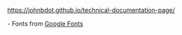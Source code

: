 <p><a href="https://johnbdot.github.io/technical-documentation-page/">https://johnbdot.github.io/technical-documentation-page/</a></p>
<p>- Fonts from <a href="https://fonts.google.com/">Google Fonts</a></p>
